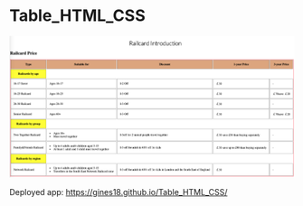 # Table_HTML_CSS

<img src="https://github.com/gines18/Table_HTML_CSS/blob/main/img/Screenshot%202023-05-01%20at%2013.11.16.png?raw=true">

Deployed app: https://gines18.github.io/Table_HTML_CSS/

